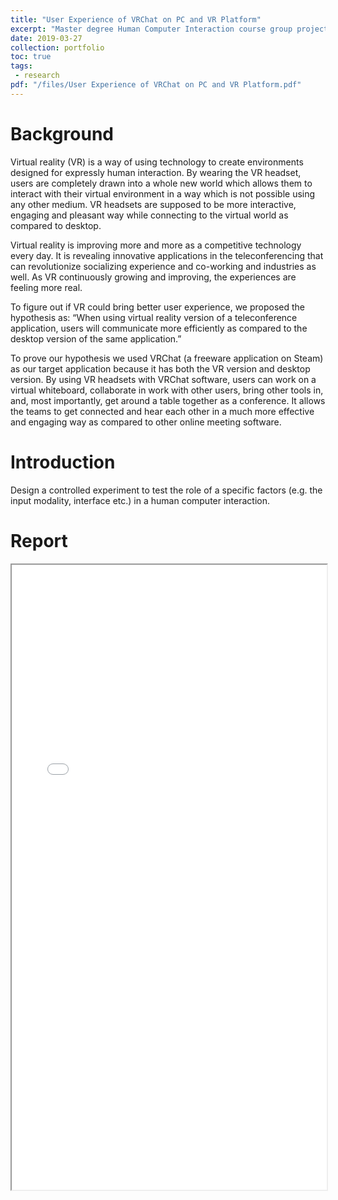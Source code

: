 ```yaml
---
title: "User Experience of VRChat on PC and VR Platform"
excerpt: "Master degree Human Computer Interaction course group project: an empirical study<br/>"
date: 2019-03-27
collection: portfolio
toc: true
tags:
 - research
pdf: "/files/User Experience of VRChat on PC and VR Platform.pdf"
---
```


Background
======
Virtual reality (VR) is a way of using technology to create environments designed for expressly human interaction. By wearing the VR headset, users are completely drawn into a whole new world which allows them to interact with their virtual environment in a way which is not possible using any other medium. VR headsets are supposed to be more interactive, engaging and pleasant way while connecting to the virtual world as compared to desktop.

Virtual reality is improving more and more as a competitive technology every day. It is revealing innovative applications in the teleconferencing that can revolutionize socializing experience and co-working and industries as well. As VR continuously growing and improving, the experiences are feeling more real. 

To figure out if VR could bring better user experience, we proposed the hypothesis as: “When using virtual reality version of a teleconference application, users will communicate more efficiently as compared to the desktop version of the same application.” 

To prove our hypothesis we used VRChat (a freeware application on Steam) as our target application because it has both the VR version and desktop version. By using VR headsets with VRChat software, users can work on a virtual whiteboard, collaborate in work with other users, bring other tools in, and, most importantly, get around a table together as a conference. It allows the teams to get connected and hear each other in a much more effective and engaging way as compared to other online meeting software.

Introduction
======
Design a controlled experiment to test the role of a specific factors (e.g. the input modality, interface etc.) in a human computer interaction.

Report
======
<iframe src="/files/User Experience of VRChat on PC and VR Platform.pdf" width="100%" height="1000"></iframe>